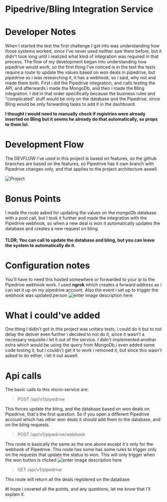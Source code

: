 
# Pipedrive/Bling Integration Service

# Developer Notes
When I started the test the first challenge I got into was understanding how those systems worked, since I've never used neither saw them before, but it didn't took long until I realized what kind of integration was required in that process.
The flow of my development began into understanding how pipedrive would work, so the first thing I've noticed is in the test the tests require a route to update the values based on won deals in pipedrive, but pipedrive as i was researching it, it has a webhook, so i said, why not and made them both.
First i did the Pipedrive integration, and calls testing the API, and afterwards i made the MongoDb, and then i made the Bling integration. I did in that order specifically because the business rules and "complicated" stuff would be only on the database and the Pipedrive, since Bling would be only forwarding tasks to add it in the dashboard.

**I thought i would need to manually check if registries were already inserted on Bling but it seems he already do that automatically, so props to them lol.**

# Development Flow
The DEVFLOW i've used in this project is based on features, so the github branches are based on the features, so Pipedrive has it own branch with Pipedrive changes only, and that applies to the project architecture aswell.

![Project](https://i.snipboard.io/ZFudXR.jpg)

# Bonus Points
I made the route asked for updating the values on the mongoDb database with a post call, but I took it further and made the integration with the Pipedrive webhook, so when a new deal is won it automatically updates the database and creates a new request on bling.

#### TLDR; You can call to update the database and bling, but you can leave the system to automatically do it.

# Configuration notes
You'll have to need this hosted somewhere or forwarded to your ip to the Pipedrive webhook work.
I used **ngrok** which creates a forward address so i can set it up on my pipedrive account.
Also the event i set up to trigger the webhook was updated.person
![enter image description here](https://snipboard.io/ZPYXRE.jpg)

# What i could've added
One thing I didin't got in this project was unitary tests, i could do it but to not delay the deliver even further i decided to not do it, since it wasn't a necessary requisite i let it out of the service.
I didn't implemented another extra which would be using the query from MongoDb,i even added some code testing it, but i couldn't get it to work i removed it, but since this wasn't asked to do either, i let it out aswell.

# Api calls
The basic calls to this micro-service are:

> POST /api/v1/pipedrive

 This forces update the bling, and the database based on won deals on Pipedrive, that's the first question.
 So if you open a different Pipedrive account which has other won deals it should add them to the database, and on the bling requests.

> POST /api/v1/pipedrive/webhook

This route is basically the same as the one above except it's only for the webhook of Pipedrive.
This route has some has some rules to trigger only on the requests that update the status to won.
This will only trigger when the won button is clicked
![enter image description here](https://i.snipboard.io/mfkij2.jpg)

> GET /api/v1/pipedrive

This route will return all the deals registered on the database

#I hope i covered all the points, and any questions, let me know that I'll explain it.
